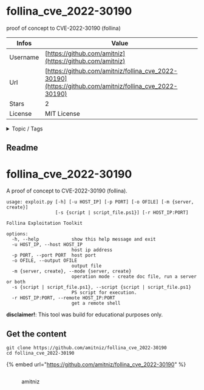 # follina_cve_2022-30190

proof of concept to CVE-2022-30190 (follina)

| Infos    | Value                                                              |
| -------- | -------------------------------------------------------------------|
| Username | [https://github.com/amitniz](https://github.com/amitniz) |
| Url      | [https://github.com/amitniz/follina_cve_2022-30190](https://github.com/amitniz/follina_cve_2022-30190)                                               |
| Stars    | 2                                                          |
| License  | MIT License                                                        |

<details>

<summary>Topic / Tags</summary>

* cve-2022-30190* exploit* follina* poc* remote-shell

</details>

## Readme

# follina_cve_2022-30190
A proof of concept to CVE-2022-30190 (follina).
```
usage: exploit.py [-h] [-u HOST_IP] [-p PORT] [-o OFILE] [-m {server, create}]
                  [-s {script | script_file.ps1}] [-r HOST_IP:PORT]

Follina Exploitation Toolkit

options:
  -h, --help            show this help message and exit
  -u HOST_IP, --host HOST_IP
                        host ip address
  -p PORT, --port PORT  host port
  -o OFILE, --output OFILE
                        output file
  -m {server, create}, --mode {server, create}
                        operation mode - create doc file, run a server or both
  -s {script | script_file.ps1}, --script {script | script_file.ps1}
                        PS script for execution.
  -r HOST_IP:PORT, --remote HOST_IP:PORT
                        get a remote shell
```

**disclaimer!**: This tool was build for educational purposes only.




## Get the content

```
git clone https://github.com/amitniz/follina_cve_2022-30190
cd follina_cve_2022-30190
```

{% embed url="https://github.com/amitniz/follina_cve_2022-30190" %}

<figure><img src="https://avatars.githubusercontent.com/u/25344020?v=4" alt=""><figcaption><p>amitniz</p></figcaption></figure>
